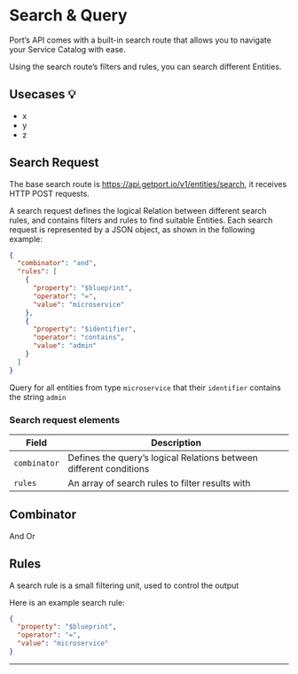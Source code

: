 # Search & Query

Port’s API comes with a built-in search route that allows you to navigate your Service Catalog with ease.

Using the search route’s filters and rules, you can search different Entities.

## Usecases 💡

- x
- y
- z

## Search Request

The base search route is https://api.getport.io/v1/entities/search, it receives HTTP POST requests.

A search request defines the logical Relation between different search rules, and contains filters and rules to find suitable Entities.
Each search request is represented by a JSON object, as shown in the following example:

```json showLineNumbers
{
  "combinator": "and",
  "rules": [
    {
      "property": "$blueprint",
      "operator": "=",
      "value": "microservice"
    },
    {
      "property": "$identifier",
      "operator": "contains",
      "value": "admin"
    }
  ]
}
```

Query for all entities from type `microservice` that their `identifier` contains the string `admin`

### Search request elements

| Field        | Description                                                        |
| ------------ | ------------------------------------------------------------------ |
| `combinator` | Defines the query’s logical Relations between different conditions |
| `rules`      | An array of search rules to filter results with                    |

## Combinator

And Or

## Rules

A search rule is a small filtering unit, used to control the output

Here is an example search rule:

```json showLineNumbers
{
  "property": "$blueprint",
  "operator": "=",
  "value": "microservice"
}
```

---
